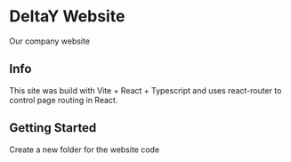 # DeltaY Website
Our company website

## Info
This site was build with Vite + React + Typescript and uses react-router to control page routing in React.

## Getting Started
Create a new folder for the website code
